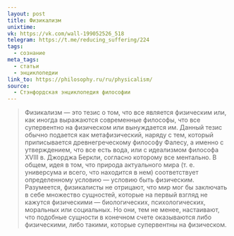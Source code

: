 ```yaml
---
layout: post
title: Физикализм
unixtime: 
vk: https://vk.com/wall-199052526_518
telegram: https://t.me/reducing_suffering/224
tags:
  - сознание
meta_tags:
  - статьи
  - энциклопедии
link_to: https://philosophy.ru/ru/physicalism/
source:
  - Стэнфордская энциклопедия философии
---
```

>Физикализм — это тезис о том, что все является физическим или, как иногда выражаются современные философы, что все супервентно на физическом или вынуждается им. Данный тезис обычно подается как метафизический, наряду с тем, который приписывается древнегреческому философу Фалесу, а именно с утверждением, что все есть вода, или с идеализмом философа XVIII в. Джорджа Беркли, согласно которому все ментально. В общем, идея в том, что природа актуального мира (т. е. универсума и всего, что находится в нем) соответствует определенному условию — условию быть физическим. Разумеется, физикалисты не отрицают, что мир мог бы заключать в себе множество сущностей, которые на первый взгляд не кажутся физическими — биологических, психологических, моральных или социальных. Но они, тем не менее, настаивают, что подобные сущности в конечном счете оказываются либо физическими, либо такими, которые супервентны на физическом.